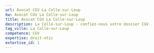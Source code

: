 ```yaml
---
url: Avocat CGV La Colle-sur-Loup
kw: Avocat CGV La Colle-sur-Loup
title: Avocat CGV La Colle-sur-Loup
description: La Colle-sur-Loup - confiez-nous votre dossier CGV
tag_ville: La Colle-sur-Loup
competence: CGV
expertise: droit-ntic
extertise_id: 1
---
```

